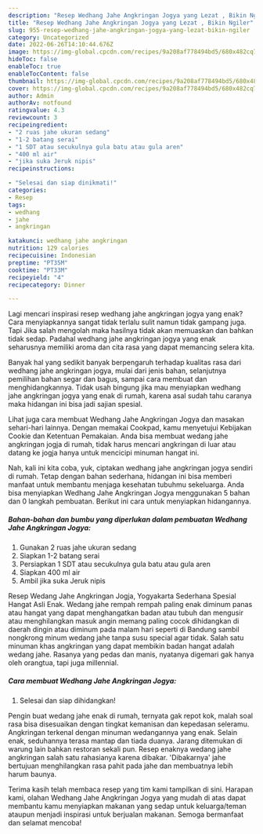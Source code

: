 ```yaml
---
description: "Resep Wedhang Jahe Angkringan Jogya yang Lezat , Bikin Ngiler"
title: "Resep Wedhang Jahe Angkringan Jogya yang Lezat , Bikin Ngiler"
slug: 955-resep-wedhang-jahe-angkringan-jogya-yang-lezat-bikin-ngiler
category: Uncategorized
date: 2022-06-26T14:10:44.676Z
image: https://img-global.cpcdn.com/recipes/9a208af778494bd5/680x482cq70/wedhang-jahe-angkringan-jogya-foto-resep-utama.jpg
hideToc: false
enableToc: true
enableTocContent: false
thumbnail: https://img-global.cpcdn.com/recipes/9a208af778494bd5/680x482cq70/wedhang-jahe-angkringan-jogya-foto-resep-utama.jpg
cover: https://img-global.cpcdn.com/recipes/9a208af778494bd5/680x482cq70/wedhang-jahe-angkringan-jogya-foto-resep-utama.jpg
author: Admin
authorAv: notfound
ratingvalue: 4.3
reviewcount: 3
recipeingredient:
- "2 ruas jahe ukuran sedang"
- "1-2 batang serai"
- "1 SDT atau secukulnya gula batu atau gula aren"
- "400 ml air"
- "jika suka Jeruk nipis"
recipeinstructions:

- "Selesai dan siap dinikmati!"
categories:
- Resep
tags:
- wedhang
- jahe
- angkringan

katakunci: wedhang jahe angkringan 
nutrition: 129 calories
recipecuisine: Indonesian
preptime: "PT35M"
cooktime: "PT33M"
recipeyield: "4"
recipecategory: Dinner

---
```



Lagi mencari inspirasi resep wedhang jahe angkringan jogya yang enak? Cara menyiapkannya sangat tidak terlalu sulit namun tidak gampang juga. Tapi Jika salah mengolah maka hasilnya tidak akan memuaskan dan bahkan tidak sedap. Padahal wedhang jahe angkringan jogya yang enak seharusnya memiliki aroma dan cita rasa yang dapat memancing selera kita.


Banyak hal yang sedikit banyak berpengaruh terhadap kualitas rasa dari wedhang jahe angkringan jogya, mulai dari jenis bahan, selanjutnya pemilihan bahan segar dan bagus, sampai cara membuat dan menghidangkannya. Tidak usah bingung jika mau menyiapkan wedhang jahe angkringan jogya yang enak di rumah, karena asal sudah tahu caranya maka hidangan ini bisa jadi sajian spesial.

Lihat juga cara membuat Wedhang Jahe Angkringan Jogya dan masakan sehari-hari lainnya. Dengan memakai Cookpad, kamu menyetujui Kebijakan Cookie dan Ketentuan Pemakaian. Anda bisa membuat wedang jahe angkringan jogja di rumah, tidak harus mencari angkringan di luar atau datang ke jogja hanya untuk mencicipi minuman hangat ini.


Nah, kali ini kita coba, yuk, ciptakan wedhang jahe angkringan jogya sendiri di rumah. Tetap dengan bahan sederhana, hidangan ini bisa memberi manfaat untuk membantu menjaga kesehatan tubuhmu sekeluarga. Anda bisa menyiapkan Wedhang Jahe Angkringan Jogya menggunakan 5 bahan dan 0 langkah pembuatan. Berikut ini cara untuk menyiapkan hidangannya.

<!--inarticleads1-->

##### Bahan-bahan dan bumbu yang diperlukan dalam pembuatan Wedhang Jahe Angkringan Jogya:

1. Gunakan 2 ruas jahe ukuran sedang
1. Siapkan 1-2 batang serai
1. Persiapkan 1 SDT atau secukulnya gula batu atau gula aren
1. Siapkan 400 ml air
1. Ambil jika suka Jeruk nipis


Resep Wedang Jahe Angkringan Jogja, Yogyakarta Sederhana Spesial Hangat Asli Enak. Wedang jahe rempah rempah paling enak diminum panas atau hangat yang dapat menghangatkan badan atau tubuh dan mengusir atau menghilangkan masuk angin memang paling cocok dihidangkan di daerah dingin atau diminum pada malam hari seperti di Bandung sambil nongkrong minum wedang jahe tanpa susu special agar tidak. Salah satu minuman khas angkringan yang dapat membikin badan hangat adalah wedang jahe. Rasanya yang pedas dan manis, nyatanya digemari gak hanya oleh orangtua, tapi juga millennial. 

<!--inarticleads2-->

##### Cara membuat Wedhang Jahe Angkringan Jogya:


1. Selesai dan siap dihidangkan!

Pengin buat wedang jahe enak di rumah, ternyata gak repot kok, malah soal rasa bisa disesuaikan dengan tingkat kemanisan dan kepedasan seleramu. Angkringan terkenal dengan minuman wedangannya yang enak. Selain enak, seduhannya terasa mantap dan tiada duanya. Jarang ditemukan di warung lain bahkan restoran sekali pun. Resep enaknya wedang jahe angkringan salah satu rahasianya karena dibakar. &#39;Dibakarnya&#39; jahe bertujuan menghilangkan rasa pahit pada jahe dan membuatnya lebih harum baunya. 

Terima kasih telah membaca resep yang tim kami tampilkan di sini. Harapan kami, olahan Wedhang Jahe Angkringan Jogya yang mudah di atas dapat membantu kamu menyiapkan makanan yang sedap untuk keluarga/teman ataupun menjadi inspirasi untuk berjualan makanan. Semoga bermanfaat dan selamat mencoba!
